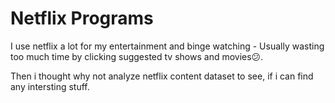 # Netflix Programs

I use netflix a lot for my entertainment and binge watching - Usually wasting too much time by clicking suggested tv shows and movies😕.

Then i thought why not analyze netflix content dataset to see, if i can find any intersting stuff.
